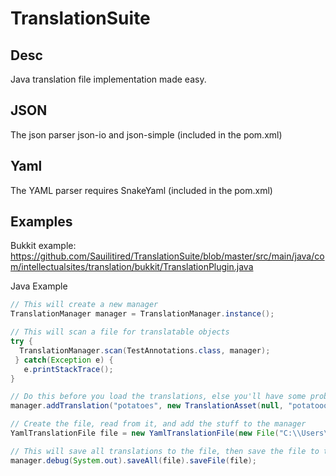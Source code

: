 TranslationSuite
================

Desc
--
Java translation file implementation
made easy.

JSON
--
The json parser json-io and json-simple (included in the pom.xml)

Yaml
--
The YAML parser requires SnakeYaml (included in the pom.xml) 

Examples
--

Bukkit example: https://github.com/Sauilitired/TranslationSuite/blob/master/src/main/java/com/intellectualsites/translation/bukkit/TranslationPlugin.java

Java Example

```java
// This will create a new manager
TranslationManager manager = TranslationManager.instance();

// This will scan a file for translatable objects
try {
  TranslationManager.scan(TestAnnotations.class, manager);
 } catch(Exception e) {
   e.printStackTrace();
}

// Do this before you load the translations, else you'll have some problems :D
manager.addTranslation("potatoes", new TranslationAsset(null, "potatooooes", TranslationLanguage.swedishSwedish));

// Create the file, read from it, and add the stuff to the manager
YamlTranslationFile file = new YamlTranslationFile(new File("C:\\Users\\Citymonstret\\Pictures\\IntellectualChat\\profiles\\debug"), TranslationLanguage.swedishSwedish, "potatoes").read().header("This is the header", "another line");

// This will save all translations to the file, then save the file to the disk
manager.debug(System.out).saveAll(file).saveFile(file);
```
